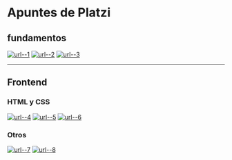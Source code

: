 # Apuntes de Platzi

## fundamentos

[![url--1](https://via.placeholder.com/336x35/548329/fff?text=Expresiones+regulares)](./fundamentos/expresiones-regulares.md)
[![url--2](https://via.placeholder.com/336x35/548329/fff?text=Git+y+github)](./fundamentos/git-github.md)
[![url--3](https://via.placeholder.com/336x35/548329/fff?text=Terminal)](./fundamentos/terminal.md)

---

## Frontend

### HTML y CSS

[![url--4](https://via.placeholder.com/336x35/035d33/fff?text=HTML)](./frontend-html-css/html-css-2020/html.md)
[![url--5](https://via.placeholder.com/336x35/035d33/fff?text=CSS)](./frontend-html-css/html-css-2020/css.md)
[![url--6](https://via.placeholder.com/336x35/035d33/fff?text=Display)](./frontend-html-css/html-css-2020/display.md)

### Otros

[![url--7](https://via.placeholder.com/336x35/035d33/fff?text=Mobile-first)](./frontend-html-css/mobile-first-2020.md)
[![url--8](https://via.placeholder.com/336x35/035d33/fff?text=CSS+Grid+Layout)](./frontend-html-css/css-grid-layout.md)
